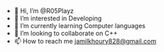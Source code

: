 - 👋 Hi, I’m @R05Playz
- 👀 I’m interested in Developing
- 🌱 I’m currently learning Computer languages
- 💞️ I’m looking to collaborate on C++
- 📫 How to reach me jamilkhoury828@gmail.com
